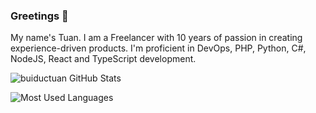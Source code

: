 ### Greetings &#128075;
My name's Tuan. I am a Freelancer with 10 years of passion in creating experience-driven products. I'm proficient in DevOps, PHP, Python, C#, NodeJS, React and TypeScript development.

![buiductuan GitHub Stats][01]

![Most Used Languages][02]

[01]: https://github.vercel.pilinux.me/api?username=buiductuan&custom_title=buiductuan%20GitHub%20Stats&count_private=true&show_icons=true&include_all_commits=true
[02]: https://github.vercel.pilinux.me/api/top-langs/?username=buiductuan&langs_count=10&layout=compact&hide=kicad%20layout,jupyter%20notebook,makefile,shell,batchfile,perl,roff,css
